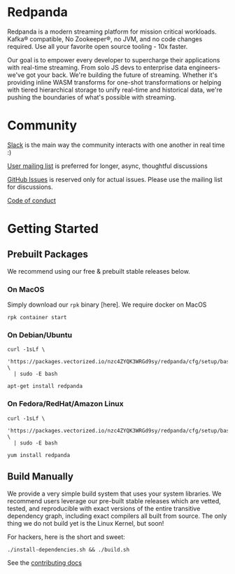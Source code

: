 # Redpanda

Redpanda is a modern streaming platform for mission critical workloads. Kafka® compatible, 
No Zookeeper®, no JVM, and no code changes required. Use all your favorite open source tooling - 10x faster.

Our goal is to empower every developer to supercharge their applications with real-time streaming. 
From solo JS devs to enterprise data engineers- we've got your back.
We're building the future of streaming. Whether it's providing inline WASM transforms for one-shot 
transformations or helping with tiered hierarchical storage to unify real-time and historical data, 
we're pushing the boundaries of what's possible with streaming.


# Community

[Slack](vectorized.io/slack) is the main way the community interacts with one another in real time :) 

[User mailing list](https://groups.google.com/a/vectorized.io/forum/#!forum/redpanda-users/new) is preferred for longer, async, thoughtful discussions

[GitHub Issues](https://github.com/vectorizedio/redpanda/issues) is reserved only for actual issues. Please use the mailing list for discussions.

[Code of conduct](./code-of-conduct.md)

# Getting Started

## Prebuilt Packages

We recommend using our free & prebuilt stable releases below.  

### On MacOS

Simply download our `rpk` binary [here]. We require docker on MacOS

```
rpk container start
```

### On Debian/Ubuntu

```
curl -1sLf \
  'https://packages.vectorized.io/nzc4ZYQK3WRGd9sy/redpanda/cfg/setup/bash.deb.sh' \
  | sudo -E bash
  
apt-get install redpanda
```

### On Fedora/RedHat/Amazon Linux

```
curl -1sLf \
  'https://packages.vectorized.io/nzc4ZYQK3WRGd9sy/redpanda/cfg/setup/bash.rpm.sh' \
  | sudo -E bash
  
yum install redpanda
```

## Build Manually

We provide a very simple build system that uses your system libraries. We recommend
users leverage our pre-built stable releases which are vetted, tested, and reproducible with exact
versions of the entire transitive dependency graph, including exact compilers
all built from source. The only thing we do not build yet is the Linux Kernel, but soon!

For hackers, here is the short and sweet:

```
./install-dependencies.sh && ./build.sh
```

See the [contributing docs](./CONTRIBUTING.md)
